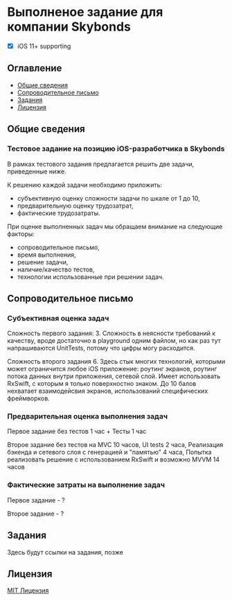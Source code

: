 # Выполненое задание для компании Skybonds

- [x] iOS 11+ supporting

## Оглавление

* [Общие сведения](README.md#common)
* [Сопроводительное письмо](README.md#message)
* [Задания](README.md#tests)
* [Лицензия](LICENSE)

## <a name="common"></a>Общие сведения

### Тестовое задание на позицию iOS-разработчика в Skybonds

В рамках тестового задания предлагается решить две задачи, приведенные ниже.

К решению каждой задачи необходимо приложить:
* субъективную оценку сложности задачи по шкале от 1 до 10,
* предварительную оценку трудозатрат,
* фактические трудозатраты.

При оценке выполненных задач мы обращаем внимание на следующие факторы:
* сопроводительное письмо,
* время выполнения,
* решение задачи,
* наличие/качество тестов,
* технологии использованные при решении задач.

## <a name="message"></a>Сопроводительное письмо

### Субъективная оценка задач

Сложность первого задания: 3. Сложность в неясности требований к качеству, вроде достаточно в playground одним файлом, 
но как раз тут напрашиваются UnitTests, потому что цифры могу расходится.

Сложность второго задания 6. Здесь стык многих технологий, которыми может ограничится любое iOS приложение: 
роутинг экранов, роутинг потока данных внутри приложения, сетевой слой. Имеет использовать RxSwift, 
с которым я только поверхностно знаком.
До 10 балов нехватает взаимодейсвия экранов, использований специфических фреймворков.

### Предварительная оценка выполнения задач

Первое задание без тестов 1 час + Тесты 1 час

Второе задание без тестов на MVC 10 часов, UI tests 2 часа, Реализация бэкенда и сетевого слоя с генерацией и "памятью" 4 часа, Попытка реализовать решение с использованием RxSwift и возможно MVVM 14 часов 

### Фактические затраты на выполнение задач


Первое задание  - ?

Второе задание - ?

## <a name="tests"></a>Задания

Здесь будут ссылки на задания, позже

## <a name="license"></a>Лицензия

[MIT Лицензия](LICENSE)

